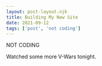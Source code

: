 ```yaml
---
layout: post-layout.njk
title: Building My New Site
date: 2021-09-12
tags: ['post', 'not coding']
---
```

<!-- Excerpt Start -->
NOT CODING
<!-- Excerpt End -->

Watched some more V-Wars tonight.
